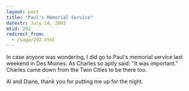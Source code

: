 ```yaml
---
layout: post
title: "Paul's Memorial Service"
datestr: July 14, 2003
mtid: 202
redirect_from:
  - /saga/202.html
---
```


In case anyone was wondering, I did go to Paul's memorial service last weekend in Des Moines.  As Charles so aptly said: "It was important."  Charles came down from the Twin Cities to be there too.

Al and Diane, thank you for putting me up for the night.

